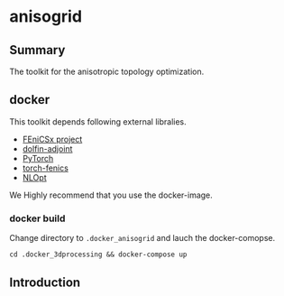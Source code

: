 # anisogrid
## Summary
The toolkit for the anisotropic topology optimization.
## docker
This toolkit depends following external libralies.

* [FEniCSx project](https://fenicsproject.org/)
* [dolfin-adjoint](http://www.dolfin-adjoint.org/en/latest/)
* [PyTorch](https://pytorch.org/)
* [torch-fenics](https://github.com/barkm/torch-fenics)
* [NLOpt](https://github.com/stevengj/nlopt)

We Highly recommend that you use the docker-image.
### docker build
Change directory to `.docker_anisogrid` and lauch the docker-comopse.
```
cd .docker_3dprocessing && docker-compose up
```
## Introduction
